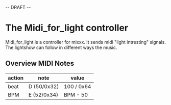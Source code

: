 \-- DRAFT --

# The Midi\_for\_light controller

Midi\_for\_light is a controller for mixxx. It sends midi "light
intresting" signals. The lightshow can follow in different ways the
music.

## Overview MIDI Notes

| action | note        | value      |
| ------ | ----------- | ---------- |
| beat   | D (50/0x32) | 100 / 0x64 |
| BPM    | E (52/0x34) | BPM - 50   |
